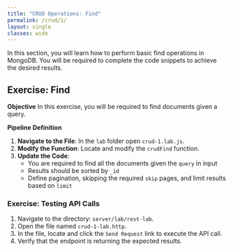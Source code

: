 ```yaml
---
title: "CRUD Operations: Find"
permalink: /crud/1/
layout: single
classes: wide
---
```


In this section, you will learn how to perform basic find operations in MongoDB. You will be required to complete the code snippets to achieve the desired results.

## Exercise: Find

**Objective** 
In this exercise, you will be required to find documents given a query.

**Pipeline Definition**  

1. **Navigate to the File**: In the `lab` folder open `crud-1.lab.js`.
2. **Modify the Function**: Locate and modify the `crudFind` function.
3. **Update the Code**:
    - You are required to find all the documents given the `query` in input
    - Results should be sorted by `_id`
    - Define pagination, skipping the required `skip` pages, and limit results based on `limit`

### Exercise: Testing API Calls

1. Navigate to the directory: `server/lab/rest-lab`.
2. Open the file named `crud-1-lab.http`.
3. In the file, locate and click the `Send Request` link to execute the API call.
4. Verify that the endpoint is returning the expected results.
